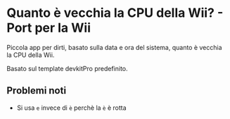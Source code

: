 # Quanto è vecchia la CPU della Wii? - Port per la Wii

Piccola app per dirti, basato sulla data e ora del sistema, quanto è vecchia la CPU della Wii.

Basato sul template devkitPro predefinito.

## Problemi noti
- Si usa `e` invece di `è` perchè la `è` è rotta
